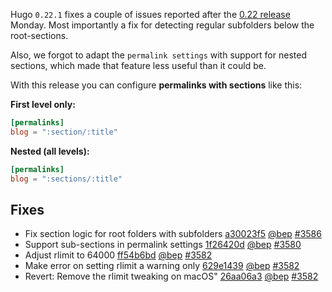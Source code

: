 

Hugo `0.22.1` fixes a couple of issues reported after the [0.22 release](https://github.com/spf13/hugo/releases/tag/v0.22) Monday. Most importantly a fix for detecting regular subfolders below the root-sections.

Also, we forgot to adapt the `permalink settings` with support for nested sections, which made that feature less useful than it could be.

With this release you can configure **permalinks with sections** like this:

**First level only:**

```toml
[permalinks]
blog = ":section/:title"
```

**Nested (all levels):**

```toml
[permalinks]
blog = ":sections/:title"
```
## Fixes

* Fix section logic for root folders with subfolders [a30023f5](https://github.com/spf13/hugo/commit/a30023f5cbafd06034807255181a5b7b17f3c25f) [@bep](https://github.com/bep) [#3586](https://github.com/spf13/hugo/issues/3586) 
* Support sub-sections in permalink settings [1f26420d](https://github.com/spf13/hugo/commit/1f26420d392a5ab4c7b7fe1911c0268b45d01ab8) [@bep](https://github.com/bep) [#3580](https://github.com/spf13/hugo/issues/3580) 
* Adjust rlimit to 64000 [ff54b6bd](https://github.com/spf13/hugo/commit/ff54b6bddcefab45339d8dc2b13776b92bdc04b9) [@bep](https://github.com/bep) [#3582](https://github.com/spf13/hugo/issues/3582) 
* Make error on setting rlimit a warning only [629e1439](https://github.com/spf13/hugo/commit/629e1439e819a7118ae483381d4634f16d3474dd) [@bep](https://github.com/bep) [#3582](https://github.com/spf13/hugo/issues/3582) 
* Revert: Remove the rlimit tweaking on macOS" [26aa06a3](https://github.com/spf13/hugo/commit/26aa06a3db57ab7134a900d641fa2976f7971520) [@bep](https://github.com/bep) [#3582](https://github.com/spf13/hugo/issues/3582) 






